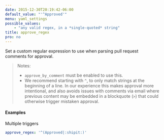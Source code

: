 ```yaml
---
date: 2015-12-30T20:19:42-06:00
default_value: "'^Approved'"
menu: yaml_settings
possible_values:
    - "any valid regex, in a *single-quoted* string"
title: approve_regex
pro: no
---
```


Set a custom regular expression to use when parsing pull request comments for approval.

> Notes:
>
>    - `approve_by_comment` must be enabled to use this.
>    - We recommend starting with `^`, to only match strings at the beginning of a line. In our experience this makes approval more intentional, and also avoids issues with comments via email where previous content may be embedded in a blockquote (`>`) that could otherwise trigger mistaken approval.

#### Examples
Multiple triggers
```yaml
approve_regex: '^(Approved|:shipit:)'
```
